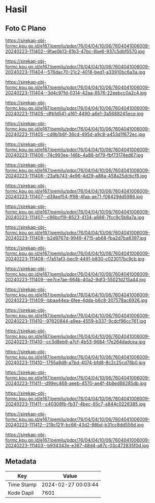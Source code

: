 # Hasil

## Foto C Plano

https://sirekap-obj-formc.kpu.go.id/e167/pemilu/pdpr/76/04/04/10/06/7604041006009-20240223-111402--9fae0b13-81b3-47bc-8be6-937c5dbf5570.jpg

https://sirekap-obj-formc.kpu.go.id/e167/pemilu/pdpr/76/04/04/10/06/7604041006009-20240223-111404--576dac70-21c2-4018-bed1-a33910bc6a3a.jpg

https://sirekap-obj-formc.kpu.go.id/e167/pemilu/pdpr/76/04/04/10/06/7604041006009-20240223-111404--3d4c97fd-0314-42aa-8576-22eebcc0a2c4.jpg

https://sirekap-obj-formc.kpu.go.id/e167/pemilu/pdpr/76/04/04/10/06/7604041006009-20240223-111405--dfb1d541-a161-4490-a6e1-3a5688245ece.jpg

https://sirekap-obj-formc.kpu.go.id/e167/pemilu/pdpr/76/04/04/10/06/7604041006009-20240223-111405--cd9b1b6f-36cd-495d-a9c8-a453d1f672ec.jpg

https://sirekap-obj-formc.kpu.go.id/e167/pemilu/pdpr/76/04/04/10/06/7604041006009-20240223-111406--74c993ee-146b-4a88-bf79-fbf73174ed67.jpg

https://sirekap-obj-formc.kpu.go.id/e167/pemilu/pdpr/76/04/04/10/06/7604041006009-20240223-111406--23afb743-4e96-4d29-a88a-458a25dcbcf8.jpg

https://sirekap-obj-formc.kpu.go.id/e167/pemilu/pdpr/76/04/04/10/06/7604041006009-20240223-111407--d39aef54-ff98-4faa-ae71-f06429dd5986.jpg

https://sirekap-obj-formc.kpu.go.id/e167/pemilu/pdpr/76/04/04/10/06/7604041006009-20240223-111407--c86bcf19-8523-4134-a688-7fcc9c5b8a7a.jpg

https://sirekap-obj-formc.kpu.go.id/e167/pemilu/pdpr/76/04/04/10/06/7604041006009-20240223-111408--b2d9767d-9949-4715-ab68-fba2d7ba8397.jpg

https://sirekap-obj-formc.kpu.go.id/e167/pemilu/pdpr/76/04/04/10/06/7604041006009-20240223-111408--f7a51af3-bec9-4491-b830-c023017bc9cb.jpg

https://sirekap-obj-formc.kpu.go.id/e167/pemilu/pdpr/76/04/04/10/06/7604041006009-20240223-111409--ee7ce7ae-664b-40a2-9df3-55021d215a44.jpg

https://sirekap-obj-formc.kpu.go.id/e167/pemilu/pdpr/76/04/04/10/06/7604041006009-20240223-111409--bbaa44ea-6fee-4dda-b6c8-307578ac6926.jpg

https://sirekap-obj-formc.kpu.go.id/e167/pemilu/pdpr/76/04/04/10/06/7604041006009-20240223-111410--97620844-a9ea-4559-b337-9cdcf96cc761.jpg

https://sirekap-obj-formc.kpu.go.id/e167/pemilu/pdpr/76/04/04/10/06/7604041006009-20240223-111410--cc3d8eb9-a7cf-4b53-9684-17e264dadcea.jpg

https://sirekap-obj-formc.kpu.go.id/e167/pemilu/pdpr/76/04/04/10/06/7604041006009-20240223-111410--1755a8d8-a7bd-4074-bfd8-8c2c25cd76b0.jpg

https://sirekap-obj-formc.kpu.go.id/e167/pemilu/pdpr/76/04/04/10/06/7604041006009-20240223-111411--d99ec468-aeeb-4570-ae4f-4b8ed88285db.jpg

https://sirekap-obj-formc.kpu.go.id/e167/pemilu/pdpr/76/04/04/10/06/7604041006009-20240223-111411--c40308fb-fb37-4bec-85c7-a844c0226385.jpg

https://sirekap-obj-formc.kpu.go.id/e167/pemilu/pdpr/76/04/04/10/06/7604041006009-20240223-111412--219c121f-bc66-43d2-88bd-b31cc8dd556d.jpg

https://sirekap-obj-formc.kpu.go.id/e167/pemilu/pdpr/76/04/04/10/06/7604041006009-20240223-111403--b934343e-e367-48d4-a87c-03c472835f0d.jpg


## Metadata

| Key        | Value               |
| ---------- | ------------------- |
| Time Stamp | 2024-02-27 00:03:44 |
| Kode Dapil | 7601                |



